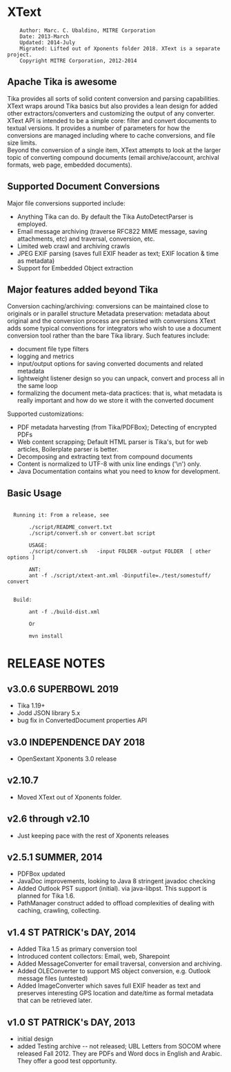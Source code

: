 XText
=================
```
    Author: Marc. C. Ubaldino, MITRE Corporation
    Date: 2013-March
    Updated: 2014-July
    Migrated: Lifted out of Xponents folder 2018. XText is a separate project.
    Copyright MITRE Corporation, 2012-2014
```

Apache Tika is awesome
----------------------
Tika  provides all sorts of solid content conversion and parsing capabilities.  XText wraps around Tika basics but 
also provides a lean design for added other extractors/converters and customizing the output of any converter.   
XText API is intended to be a simple core:  filter and convert documents to textual versions.   It provides a 
number of parameters for how the conversions are managed including where to cache conversions, and file size limits.  
Beyond the conversion of a single item, XText attempts to look at the larger topic of converting compound 
documents (email archive/account, archival formats, web page, embedded documents).

Supported Document Conversions
------------------------------
Major file conversions supported include:
* Anything Tika can do. By default the Tika AutoDetectParser is employed.
* Email message archiving (traverse RFC822 MIME message, saving attachments, etc) and traversal, conversion, etc.
* Limited web crawl and archiving crawls
* JPEG EXIF parsing (saves full EXIF header as text; EXIF location & time as metadata)
* Support for Embedded Object extraction

Major features added beyond Tika
------------------------------

Conversion caching/archiving: conversions can be maintained close to originals or in parallel structure
Metadata preservation: metadata about original and the conversion process are persisted with conversions
XText adds some typical conventions for integrators who wish to use a document conversion tool rather than the 
bare Tika library.   Such features include:

- document file type filters
- logging and metrics
- input/output options for saving converted documents and related metadata
- lightweight listener design so you can unpack, convert and process all in the same loop
- formalizing the document meta-data practices: that is, what metadata is really important and how do we store it with the converted document


Supported customizations:

* PDF metadata harvesting (from Tika/PDFBox);  Detecting of encrypted PDFs
* Web content scrapping;  Default HTML parser is Tika's, but for web articles, Boilerplate parser is better.
* Decomposing and extracting text from compound documents
* Content is normalized to UTF-8 with unix line endings ('\n') only.
* Java Documentation contains what you need to know for development.

Basic Usage
-----------
```

  Running it: From a release, see

       ./script/README_convert.txt
       ./script/convert.sh or convert.bat script

       USAGE: 
       ./script/convert.sh   -input FOLDER -output FOLDER  [ other options ]

       ANT: 
       ant -f ./script/xtext-ant.xml -Dinputfile=./test/somestuff/  convert
       

  Build:

       ant -f ./build-dist.xml

       Or

       mvn install 
```
  

RELEASE NOTES
================

v3.0.6 SUPERBOWL 2019
-----------------------------
- Tika 1.19+
- Jodd JSON library 5.x
- bug fix in ConvertedDocument properties API 

v3.0  INDEPENDENCE DAY 2018
-----------------------------
- OpenSextant Xponents 3.0 release

v2.10.7 
-----------------------------
- Moved XText out of Xponents folder.

v2.6 through v2.10 
-----------------------------
- Just keeping pace with the rest of Xponents releases

v2.5.1  SUMMER, 2014
------------------------------
- PDFBox updated
- JavaDoc improvements, looking to Java 8 stringent javadoc checking
- Added Outlook PST support (initial). via java-libpst.  This support is planned for Tika 1.6.
- PathManager construct added to offload complexities of dealing with caching, crawling, collecting.

v1.4  ST PATRICK's DAY, 2014
------------------------------
- Added Tika 1.5 as primary conversion tool
- Introduced content collectors: Email, web, Sharepoint
- Added MessageConverter for email traversal, conversion and archiving. 
- Added OLEConverter to support MS object conversion, e.g. Outlook message files (untested)
- Added ImageConverter which saves full EXIF header as text and preserves interesting GPS location and date/time as formal metadata that can be retrieved later.

v1.0  ST PATRICK's  DAY, 2013
------------------------------
- initial design
- added Testing archive -- not released;  UBL Letters from SOCOM where released Fall 2012.  They are PDFs and Word docs in English and Arabic.  They offer a good test opportunity.


